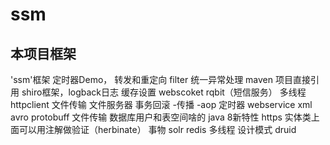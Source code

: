 # ssm
## 本项目框架
'ssm'框架
定时器Demo，
转发和重定向 
filter
统一异常处理
maven 项目直接引用
shiro框架，logback日志
缓存设置
webscoket
rqbit（短信服务）
多线程
httpclient
文件传输
文件服务器
事务回滚 -传播 -aop
定时器
webservice
xml avro protobuff 文件传输
数据库用户和表空间啥的
java 8新特性
https
实体类上面可以用注解做验证（herbinate）
事物
solr
redis
多线程
设计模式
druid
